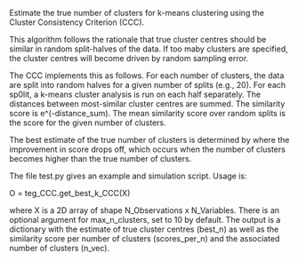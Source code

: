 Estimate the true number of clusters for k-means clustering using the Cluster Consistency Criterion (CCC).

This algorithm follows the rationale that true cluster centres should be similar in random split-halves of the data. If too maby clusters are specified, the cluster centres will become driven by random sampling error.

The CCC implements this as follows. For each number of clusters, the data are split into random halves for a given number of splits (e.g., 20). For each sp0lit, a k-means cluster analysis is run on each half separately. The distances between most-similar cluster centres are summed. The similarity score is e^(-distance_sum). The mean similarity score over random splits is the score for the given number of clusters.

The best estimate of the true number of clusters is determined by where the improvement in score drops off, which occurs when the number of clusters becomes higher than the true number of clusters.

The file test.py gives an example and simulation script. Usage is:

O = teg_CCC.get_best_k_CCC(X)

where X is a 2D array of shape N_Observations x N_Variables. There is an optional argument for max_n_clusters, set to 10 by default. The output is a dictionary with the estimate of true cluster centres (best_n) as well as the similarity score per number of clusters (scores_per_n) and the associated number of clusters (n_vec).

